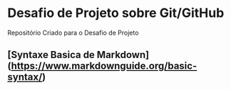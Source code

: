 # Desafio de Projeto sobre Git/GitHub
  Repositório Criado para o Desafio de Projeto
## [Syntaxe Basica de Markdown] (https://www.markdownguide.org/basic-syntax/)
